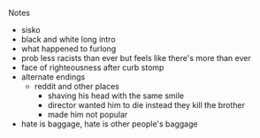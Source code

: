 Notes
- sisko
- black and white long intro 
- what happened to furlong 
- prob less racists than ever but feels like there's more than ever 
- face of righteousness after curb stomp 
- alternate endings
	- reddit and other places
		- shaving his head with the same smile
		- director wanted him to die instead they kill the brother
		- made him not popular
- hate is baggage, hate is other people's baggage
